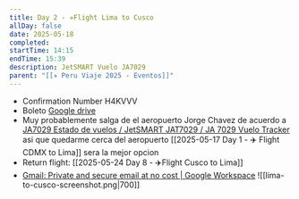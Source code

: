 ```yaml
---
title: Day 2 - ✈️Flight Lima to Cusco
allDay: false
date: 2025-05-18
completed: 
startTime: 14:15
endTime: 15:39
description: JetSMART Vuelo JA7029
parent: "[[✈️ Peru Viaje 2025 - Eventos]]"
---
```

* Confirmation Number H4KVVV
* Boleto [Google drive](https://drive.google.com/file/d/1cPUoylVm4deGWzXftZlraeNL0oT4yZmt/view?usp=drive_link)
* Muy probablemente salga de el aeropuerto Jorge Chavez de acuerdo a [JA7029 Estado de vuelos / JetSMART JAT7029 / JA 7029 Vuelo Tracker](https://airportinfo.live/es/vuelo/ja7029) asi que quedarme cerca del aeropuerto [[2025-05-17 Day 1 - ✈️ Flight CDMX to Lima]] sera la mejor opcion
* Return flight: [[2025-05-24 Day 8 - ✈️Flight Cusco to Lima]]
* [Gmail: Private and secure email at no cost | Google Workspace](https://mail.google.com/mail/u/0/#starred/FMfcgzQZTMTtxbXnCmPtfDDmwjlFZZFC)
![[lima-to-cusco-screenshot.png|700]]